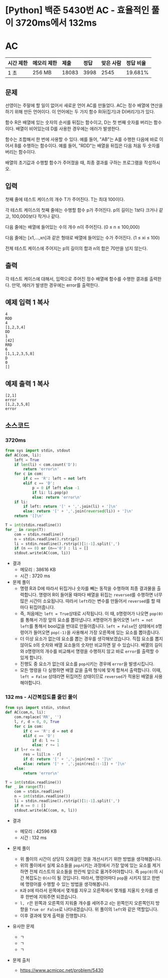 # [Python] 백준 5430번 AC - 효율적인 풀이 3720ms에서 132ms

# AC

| 시간 제한 | 메모리 제한 | 제출  | 정답 | 맞은 사람 | 정답 비율 |
| :-------- | :---------- | :---- | :--- | :-------- | :-------- |
| 1 초      | 256 MB      | 18083 | 3998 | 2545      | 19.681%   |

## 문제

선영이는 주말에 할 일이 없어서 새로운 언어 AC를 만들었다. AC는 정수 배열에 연산을 하기 위해 만든 언어이다. 이 언어에는 두 가지 함수 R(뒤집기)과 D(버리기)가 있다.

함수 R은 배열에 있는 숫자의 순서를 뒤집는 함수이고, D는 첫 번째 숫자를 버리는 함수이다. 배열이 비어있는데 D를 사용한 경우에는 에러가 발생한다.

함수는 조합해서 한 번에 사용할 수 있다. 예를 들어, "AB"는 A를 수행한 다음에 바로 이어서 B를 수행하는 함수이다. 예를 들어, "RDD"는 배열을 뒤집은 다음 처음 두 숫자를 버리는 함수이다.

배열의 초기값과 수행할 함수가 주어졌을 때, 최종 결과를 구하는 프로그램을 작성하시오.

## 입력

첫째 줄에 테스트 케이스의 개수 T가 주어진다. T는 최대 100이다.

각 테스트 케이스의 첫째 줄에는 수행할 함수 p가 주어진다. p의 길이는 1보다 크거나 같고, 100,000보다 작거나 같다.

다음 줄에는 배열에 들어있는 수의 개수 n이 주어진다. (0 ≤ n ≤ 100,000)

다음 줄에는 [x1,...,xn]과 같은 형태로 배열에 들어있는 수가 주어진다. (1 ≤ xi ≤ 100)

전체 테스트 케이스에 주어지는 p의 길이의 합과 n의 합은 70만을 넘지 않는다.

## 출력

각 테스트 케이스에 대해서, 입력으로 주어진 정수 배열에 함수를 수행한 결과를 출력한다. 만약, 에러가 발생한 경우에는 error를 출력한다.

## 예제 입력 1 복사

```
4
RDD
4
[1,2,3,4]
DD
1
[42]
RRD
6
[1,1,2,3,5,8]
D
0
[]
```

## 예제 출력 1 복사

```
[2,1]
error
[1,2,3,5,8]
error
```

## 소스코드

### 3720ms

```python
from sys import stdin, stdout
def AC(com, li):
    left = True
    if len(li) < com.count('D'):
        return 'error\n'
    for c in com:
        if c == 'R': left = not left
        elif c == 'D':
            p = 0 if left else -1
            if li: li.pop(p)
            else: return 'error\n'
    if li:
        if left: return '[' + ','.join(li) + ']\n'
        else: return '[' + ','.join(reversed(li)) + ']\n'
    return '[]\n'

T = int(stdin.readline())
for _ in range(T):
    com = stdin.readline()
    n = stdin.readline().rstrip()
    li = stdin.readline().rstrip()[1:-1].split(',')
    if (n == 0) or (n=='0') : li = []
    stdout.write(AC(com, li))

```

* 결과
  * 메모리 : 38616 KB
  * 시간 : 3720 ms
* 문제 풀이
  * 명령 R과 D에 따라서 뒤집거나 숫자를 빼는 동작을 수행하여 최종 결과물을 출력합니다. 명령어 R이 들어올 때마다 배열을 뒤집는 `reversed`를 수행하면 너무 많은 시간이 소요됩니다. 따라서 `left`라는 변수를 만들어서 `reversed`를 할 때마다 뒤집어줍니다. 
  * 즉, 처음에는 `left = True`상태로 시작됩니다. 이 때, `D`명령어가 나오면 `pop(0)`를 통해서 가장 앞의 요소를 뽑아냅니다. `R`명령어가 들어오면 `left = not left`를 통해서 bool값을 반대로 만들어줍니다. `left = False`인 상태에서 `D`명령어가 들어오면 `pop(-1)`을 사용해서 가장 오른쪽에 있는 요소를 뽑아줍니다.
  * 더 이상 요소가 없는데 요소를 뽑는 경우를 생각해보겠습니다. 직접 요소를 뽑지 않아도 `D`의 숫자와 배열 요소들의 숫자만 비교하면 알 수 있습니다.  배열의 길이와 `D`명령어의 개수를 비교해서 명령을 수행하지 않고 바로 `error`를 출력할 수 있게 합니다.
  * 진행도 중 요소가 없는데 요소를 `pop`시키는 경우에 `error`을 발생시킵니다.
  * 모든 명령을 다 실행하면 배열 값을 출력 형식에 맞게 합쳐서 출력합니다. 이때, `left = False` 상태라면 뒤집어진 상태이므로 `reversed`가 적용된 배열을 사용해야합니다.

### 132 ms - 시간복잡도를 줄인 풀이

```python
from sys import stdin, stdout
def AC(com,n, li):
    com.replace('RR', '')
    l, r, d = 0, 0, True
    for c in com:
        if c == 'R': d = not d
        elif c == 'D':
            if d: l += 1
            else: r += 1
    if l+r <= n:
        res = li[l:n - r]
        if d: return '[' + ','.join(res) + ']\n'
        else: return '[' + ','.join(res[::-1]) + ']\n'
    else:
        return 'error\n'

T = int(stdin.readline())
for _ in range(T):
    com = stdin.readline()
    n = int(stdin.readline())
    li = stdin.readline().rstrip()[1:-1].split(',')
    if n == 0 : []
    stdout.write(AC(com, n, li))
```

* 결과
  * 메모리 : 42596 KB
  * 시간 : 132 ms
* 문제 풀이
  * 위 풀이의 시간이 상당히 오래걸린 것을 개선시키기 위한 방법을 생각해봅니다.  
  * 위의 풀이에서 실제 요소들을 `pop`시키는 과정에서 가장 앞에 있는 요소를 제거하면 전체 리스트의 요소들을 한칸씩 앞으로 옮겨주어야합니다. 즉 `pop(0)`의 시간 복잡도는 `O(n)`이 될 것입니다. 따라서, 명령어마다 `pop`을 시키지 않고 한번에 명령어를 수행할 수 있는 방법을 생각해봅니다.
  * `R`과 `D`에 따라서 왼쪽에서 몇개를 지우고 오른쪽에서 몇개를 지울지 숫자를 센 후 한번에 지워주면 되겠습니다.
  * `l, r`은 왼쪽과 오른쪽의 지워줄 개수를 세어주고 `d`는 왼쪽인지 오른쪽인지 방향을  `True or False`로 나타내겠습니다. 위 풀이의 `left`와 같은 역할입니다. 
  * 이후 결과에 맞게 출력을 진행합니다.
* 유사한 문제
  * ㄱ
  * ㄱ
  * ㄱ

* 문제 출처

  * https://www.acmicpc.net/problem/5430
